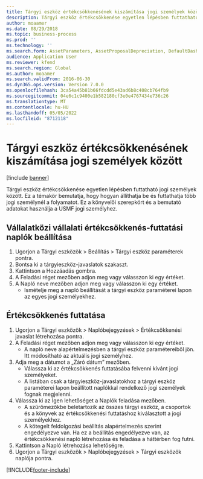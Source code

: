 ```yaml
---
title: Tárgyi eszköz értékcsökkenésének kiszámítása jogi személyek között
description: Tárgyi eszköz értékcsökkenése egyetlen lépésben futtatható jogi személyek között.
author: moaamer
ms.date: 08/29/2018
ms.topic: business-process
ms.prod: ''
ms.technology: ''
ms.search.form: AssetParameters, AssetProposalDepreciation, DefaultDashboard, LedgerJournalTable
audience: Application User
ms.reviewer: kfend
ms.search.region: Global
ms.author: moaamer
ms.search.validFrom: 2016-06-30
ms.dyn365.ops.version: Version 7.0.0
ms.openlocfilehash: 3ca54a45b81b66fdcdd5e43ad6b8c408cb764fb9
ms.sourcegitcommit: 04e6c1c9400e1b582180cf3e0e4767434e736c26
ms.translationtype: MT
ms.contentlocale: hu-HU
ms.lasthandoff: 05/05/2022
ms.locfileid: "8712118"
---
```

# <a name="calculate-fixed-asset-depreciation-across-legal-entities"></a>Tárgyi eszköz értékcsökkenésének kiszámítása jogi személyek között

[!include [banner](../../includes/banner.md)]

Tárgyi eszköz értékcsökkenése egyetlen lépésben futtatható jogi személyek között. Ez a témakör bemutatja, hogy hogyan állíthatja be és futtathatja több jogi személynél a folyamatot. Ez a könyvelői szerepkört és a bemutató adatokat használja a USMF jogi személyhez.


## <a name="set-up-cross-company-depreciation-run-journals"></a>Vállalatközi vállalati értékcsökkenés-futtatási naplók beállítása
1. Ugorjon a Tárgyi eszközök > Beállítás > Tárgyi eszköz paraméterek pontra.
2. Bontsa ki a tárgyieszköz-javaslatok szakaszt.
3. Kattintson a Hozzáadás gombra.
4. A Feladási réget mezőben adjon meg vagy válasszon ki egy értéket.
5. A Napló neve mezőben adjon meg vagy válasszon ki egy értéket.
    * Ismételje meg a napló beállítását a tárgyi eszköz paraméterei lapon az egyes jogi személyekhez.  

## <a name="depreciation-run"></a>Értékcsökkenés futtatása
1. Ugorjon a Tárgyi eszközök > Naplóbejegyzések > Értékcsökkenési javaslat létrehozása pontra.
2. A Feladási réget mezőben adjon meg vagy válasszon ki egy értéket.
    * A napló neve alapértelmezésben a tárgyi eszköz paramétereiből jön. Itt módosítható az aktuális jogi személyhez.  
3. Adja meg a dátumot a „Záró dátum” mezőben.
    * Válassza ki az értékcsökkenés futtatásába felvenni kívánt jogi személyeket.  
    * A listában csak a tárgyieszköz-javaslatokhoz a tárgyi eszköz paraméterei lapon beállított naplókkal rendelkező jogi személyek fognak megjelenni.  
4. Válassza ki az Igen lehetőséget a Naplók feladása mezőben.
    * A szűrőmezőkbe beletartozik az összes tárgyi eszköz, a csoportok és a könyvek az értékcsökkenési futtatáshoz kiválasztott a jogi személyekhez.  
    * A kötegelt feldolgozási beállítás alapértelmezés szerint engedélyezve van. Ha ez a beállítás engedélyezve van, az értékcsökkenési napló létrehozása és feladása a háttérben fog futni.  
5. Kattintson a Napló létrehozása lehetőségre.
6. Ugorjon a Tárgyi eszközök > Naplóbejegyzések > Tárgyi eszközök naplója pontra.



[!INCLUDE[footer-include](../../../includes/footer-banner.md)]
